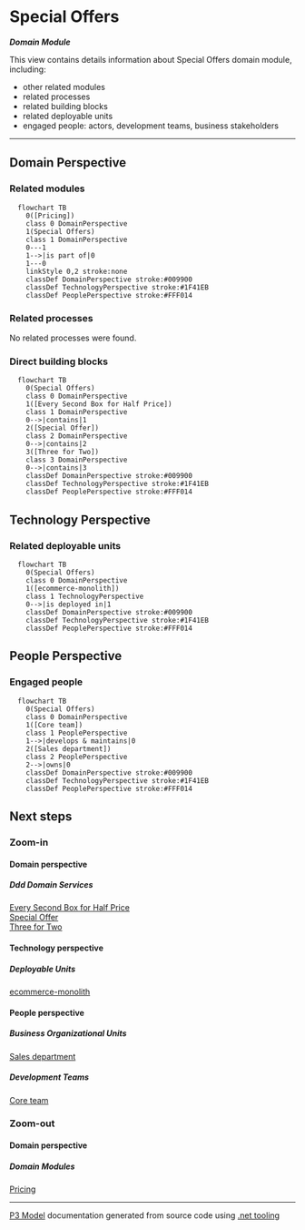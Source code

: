 ﻿
# Special Offers

***Domain Module***  

This view contains details information about Special Offers domain module, including:
- other related modules
- related processes
- related building blocks
- related deployable units
- engaged people: actors, development teams, business stakeholders  

---



## Domain Perspective


### Related modules

```mermaid
  flowchart TB
    0([Pricing])
    class 0 DomainPerspective
    1(Special Offers)
    class 1 DomainPerspective
    0---1
    1-->|is part of|0
    1---0
    linkStyle 0,2 stroke:none
    classDef DomainPerspective stroke:#009900
    classDef TechnologyPerspective stroke:#1F41EB
    classDef PeoplePerspective stroke:#FFF014
```

### Related processes

No related processes were found.  

### Direct building blocks

```mermaid
  flowchart TB
    0(Special Offers)
    class 0 DomainPerspective
    1([Every Second Box for Half Price])
    class 1 DomainPerspective
    0-->|contains|1
    2([Special Offer])
    class 2 DomainPerspective
    0-->|contains|2
    3([Three for Two])
    class 3 DomainPerspective
    0-->|contains|3
    classDef DomainPerspective stroke:#009900
    classDef TechnologyPerspective stroke:#1F41EB
    classDef PeoplePerspective stroke:#FFF014
```

## Technology Perspective


### Related deployable units

```mermaid
  flowchart TB
    0(Special Offers)
    class 0 DomainPerspective
    1([ecommerce-monolith])
    class 1 TechnologyPerspective
    0-->|is deployed in|1
    classDef DomainPerspective stroke:#009900
    classDef TechnologyPerspective stroke:#1F41EB
    classDef PeoplePerspective stroke:#FFF014
```

## People Perspective


### Engaged people

```mermaid
  flowchart TB
    0(Special Offers)
    class 0 DomainPerspective
    1([Core team])
    class 1 PeoplePerspective
    1-->|develops & maintains|0
    2([Sales department])
    class 2 PeoplePerspective
    2-->|owns|0
    classDef DomainPerspective stroke:#009900
    classDef TechnologyPerspective stroke:#1F41EB
    classDef PeoplePerspective stroke:#FFF014
```

## Next steps


### Zoom-in


#### Domain perspective


##### Ddd Domain Services

[Every Second Box for Half Price](EverySecondBoxForHalfPrice.md)  
[Special Offer](SpecialOffer.md)  
[Three for Two](ThreeForTwo.md)  

#### Technology perspective


##### Deployable Units

[ecommerce-monolith](../../../../../Technology/DeployableUnits/EcommerceMonolith.md)  

#### People perspective


##### Business Organizational Units

[Sales department](../../../../../People/BusinessOrganizationalUnits/SalesDepartment.md)  

##### Development Teams

[Core team](../../../../../People/DevelopmentTeams/CoreTeam.md)  

### Zoom-out


#### Domain perspective


##### Domain Modules

[Pricing](../Pricing.md)  

---

[P3 Model](https://github.com/P3-model/P3-model) documentation generated from source code using [.net tooling](https://github.com/P3-model/P3-model-dotnet)